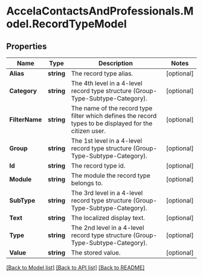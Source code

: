 # AccelaContactsAndProfessionals.Model.RecordTypeModel
## Properties

Name | Type | Description | Notes
------------ | ------------- | ------------- | -------------
**Alias** | **string** | The record type alias. | [optional] 
**Category** | **string** | The 4th level in a 4-level record type structure (Group-Type-Subtype-Category). | [optional] 
**FilterName** | **string** | The name of the record type filter which defines the record types to be displayed for the citizen user. | [optional] 
**Group** | **string** | The 1st level in a 4-level record type structure (Group-Type-Subtype-Category). | [optional] 
**Id** | **string** | The record type id. | [optional] 
**Module** | **string** | The module the record type belongs to. | [optional] 
**SubType** | **string** | The 3rd level in a 4-level record type structure (Group-Type-Subtype-Category). | [optional] 
**Text** | **string** | The localized display text. | [optional] 
**Type** | **string** | The 2nd level in a 4-level record type structure (Group-Type-Subtype-Category). | [optional] 
**Value** | **string** | The stored value. | [optional] 

[[Back to Model list]](../README.md#documentation-for-models) [[Back to API list]](../README.md#documentation-for-api-endpoints) [[Back to README]](../README.md)

